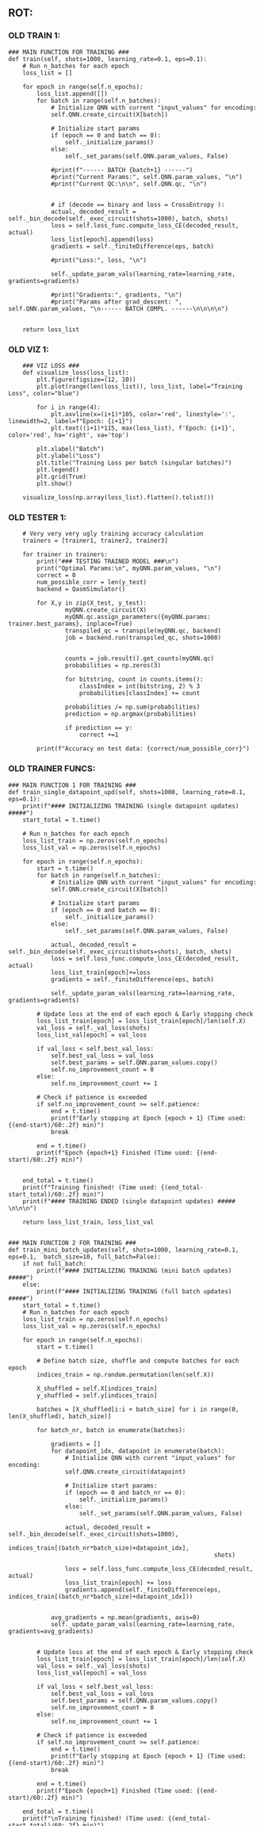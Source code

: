 
&nbsp;

&nbsp;

&nbsp;

&nbsp;

&nbsp;

&nbsp;

&nbsp;

&nbsp;


## ROT: 

### OLD TRAIN 1:

    ### MAIN FUNCTION FOR TRAINING ###
    def train(self, shots=1000, learning_rate=0.1, eps=0.1):
        # Run n_batches for each epoch
        loss_list = []
        
        for epoch in range(self.n_epochs):
            loss_list.append([])
            for batch in range(self.n_batches):
                # Initialize QNN with current "input_values" for encoding:
                self.QNN.create_circuit(X[batch])
                
                # Initialize start params 
                if (epoch == 0 and batch == 0):
                    self._initialize_params()
                else:
                    self._set_params(self.QNN.param_values, False)
                
                #print(f"------ BATCH {batch+1} ------")
                #print("Current Params:", self.QNN.param_values, "\n")
                #print("Current QC:\n\n", self.QNN.qc, "\n")
               

                # if (decode == binary and loss = CrossEntropy ): 
                actual, decoded_result = self._bin_decode(self._exec_circuit(shots=1000), batch, shots)
                loss = self.loss_func.compute_loss_CE(decoded_result, actual)
                loss_list[epoch].append(loss)
                gradients = self._finiteDifference(eps, batch)
                
                #print("Loss:", loss, "\n")
                
                self._update_param_vals(learning_rate=learning_rate, gradients=gradients)
                
                #print("Gradients:", gradients, "\n")
                #print("Params after grad_descent: ", self.QNN.param_values, "\n------ BATCH COMPL. ------\n\n\n\n")
            
            
        return loss_list
        
        
### OLD VIZ 1:

        ### VIZ LOSS ###
        def visualize_loss(loss_list):
            plt.figure(figsize=(12, 10))
            plt.plot(range(len(loss_list)), loss_list, label="Training Loss", color="blue")

            for i in range(4):
                plt.axvline(x=(i+1)*105, color='red', linestyle=':', linewidth=2, label=f"Epoch: {i+1}")
                plt.text((i+1)*115, max(loss_list), f'Epoch: {i+1}', color='red', ha='right', va='top')

            plt.xlabel("Batch")
            plt.ylabel("Loss")
            plt.title("Training Loss per batch (singular batches)")
            plt.legend()
            plt.grid(True)
            plt.show()
        
        visualize_loss(np.array(loss_list).flatten().tolist())
        
        
### OLD TESTER 1:
        
        
        # Very very very ugly training accuracy calculation
        trainers = [trainer1, trainer2, trainer3]

        for trainer in trainers:
            print("### TESTING TRAINED MODEL ###\n")
            print("Optimal Params:\n", myQNN.param_values, "\n")
            correct = 0
            num_possible_corr = len(y_test)
            backend = QasmSimulator()

            for X,y in zip(X_test, y_test):
                    myQNN.create_circuit(X)
                    myQNN.qc.assign_parameters({myQNN.params: trainer.best_params}, inplace=True)
                    transpiled_qc = transpile(myQNN.qc, backend)
                    job = backend.run(transpiled_qc, shots=1000)


                    counts = job.result().get_counts(myQNN.qc) 
                    probabilities = np.zeros(3)                    

                    for bitstring, count in counts.items():
                        classIndex = int(bitstring, 2) % 3  
                        probabilities[classIndex] += count

                    probabilities /= np.sum(probabilities)
                    prediction = np.argmax(probabilities)

                    if prediction == y:
                        correct +=1

            print(f"Accuracy on test data: {correct/num_possible_corr}")
            
            
### OLD TRAINER FUNCS:
    
    ### MAIN FUNCTION 1 FOR TRAINING ###
    def train_single_datapoint_upd(self, shots=1000, learning_rate=0.1, eps=0.1):
        print(f"#### INITIALIZING TRAINING (single datapoint updates) #####")
        start_total = t.time()
        
        # Run n_batches for each epoch
        loss_list_train = np.zeros(self.n_epochs)
        loss_list_val = np.zeros(self.n_epochs)
        
        for epoch in range(self.n_epochs):
            start = t.time()
            for batch in range(self.n_batches):
                # Initialize QNN with current "input_values" for encoding:
                self.QNN.create_circuit(X[batch])
                
                # Initialize start params 
                if (epoch == 0 and batch == 0):
                    self._initialize_params()
                else:
                    self._set_params(self.QNN.param_values, False)
                
                actual, decoded_result = self._bin_decode(self._exec_circuit(shots=shots), batch, shots)
                loss = self.loss_func.compute_loss_CE(decoded_result, actual)
                loss_list_train[epoch]+=loss
                gradients = self._finiteDifference(eps, batch)
                
                self._update_param_vals(learning_rate=learning_rate, gradients=gradients)
                
            # Update loss at the end of each epoch & Early stopping check
            loss_list_train[epoch] = loss_list_train[epoch]/len(self.X)            
            val_loss = self._val_loss(shots)
            loss_list_val[epoch] = val_loss
            
            if val_loss < self.best_val_loss:
                self.best_val_loss = val_loss
                self.best_params = self.QNN.param_values.copy()
                self.no_improvement_count = 0
            else:
                self.no_improvement_count += 1
            
            # Check if patience is exceeded
            if self.no_improvement_count >= self.patience:
                end = t.time()
                print(f"Early stopping at Epoch {epoch + 1} (Time used: {(end-start)/60:.2f} min)")
                break
            
            end = t.time()
            print(f"Epoch {epoch+1} Finished (Time used: {(end-start)/60:.2f} min)")
        
        
        end_total = t.time()
        print(f"Training finished! (Time used: {(end_total-start_total)/60:.2f} min)")
        print(f"#### TRAINING ENDED (single datapoint updates) ##### \n\n\n")
            
        return loss_list_train, loss_list_val
    
    
    ### MAIN FUNCTION 2 FOR TRAINING ###
    def train_mini_batch_updates(self, shots=1000, learning_rate=0.1, eps=0.1,  batch_size=10, full_batch=False):
        if not full_batch:
            print(f"#### INITIALIZING TRAINING (mini batch updates) #####")
        else:
            print(f"#### INITIALIZING TRAINING (full batch updates) #####")
        start_total = t.time()
        # Run n_batches for each epoch
        loss_list_train = np.zeros(self.n_epochs)
        loss_list_val = np.zeros(self.n_epochs)
        
        for epoch in range(self.n_epochs):
            start = t.time()
            
            # Define batch size, shuffle and compute batches for each epoch
            indices_train = np.random.permutation(len(self.X))
            
            X_shuffled = self.X[indices_train]
            y_shuffled = self.y[indices_train]
            
            batches = [X_shuffled[i:i + batch_size] for i in range(0, len(X_shuffled), batch_size)]
            
            for batch_nr, batch in enumerate(batches):
                
                gradients = []
                for datapoint_idx, datapoint in enumerate(batch):
                    # Initialize QNN with current "input_values" for encoding:
                    self.QNN.create_circuit(datapoint)

                    # Initialize start params:
                    if (epoch == 0 and batch_nr == 0):
                        self._initialize_params()
                    else:
                        self._set_params(self.QNN.param_values, False)

                    actual, decoded_result = self._bin_decode(self._exec_circuit(shots=1000),
                                                              indices_train[(batch_nr*batch_size)+datapoint_idx],
                                                              shots)
                    
                    loss = self.loss_func.compute_loss_CE(decoded_result, actual)
                    loss_list_train[epoch] += loss
                    gradients.append(self._finiteDifference(eps, indices_train[(batch_nr*batch_size)+datapoint_idx]))
                
                
                avg_gradients = np.mean(gradients, axis=0)
                self._update_param_vals(learning_rate=learning_rate, gradients=avg_gradients)
                
                
            # Update loss at the end of each epoch & Early stopping check
            loss_list_train[epoch] = loss_list_train[epoch]/len(self.X)            
            val_loss = self._val_loss(shots)
            loss_list_val[epoch] = val_loss
            
            if val_loss < self.best_val_loss:
                self.best_val_loss = val_loss
                self.best_params = self.QNN.param_values.copy()
                self.no_improvement_count = 0
            else:
                self.no_improvement_count += 1
            
            # Check if patience is exceeded
            if self.no_improvement_count >= self.patience:
                end = t.time()
                print(f"Early stopping at Epoch {epoch + 1} (Time used: {(end-start)/60:.2f} min)")
                break
            
            end = t.time()
            print(f"Epoch {epoch+1} Finished (Time used: {(end-start)/60:.2f} min)")
            
        end_total = t.time()
        print(f"\nTraining finished! (Time used: {(end_total-start_total)/60:.2f} min)")
        if not full_batch:
            print(f"#### TRAINING ENDED (mini batch updates) ##### \n\n\n")
        else:
            print(f"#### TRAINING ENDED (full batch updates) ##### \n\n\n")
            
        return loss_list_train, loss_list_val
    
    
    ### MAIN FUNCTION 3 FOR TRAINING ###
    def train_full_batch_updates(self, shots=1000, learning_rate=0.1, eps=0.1):
        return self.train_mini_batch_updates(shots, learning_rate, eps, batch_size=len(self.X), full_batch=True)
    